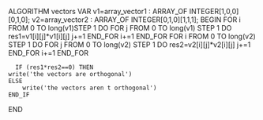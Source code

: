 ALGORITHM vectors
VAR
    v1=array_vector1 : ARRAY_OF INTEGER[1,0,0][0,1,0];
    v2=array_vector2 : ARRAY_OF INTEGER[0,1,0][1,1,1];
BEGIN
   FOR i FROM 0 TO long(v1)STEP 1  DO
    FOR j FROM 0 TO long(v1) STEP 1 DO
        res1=v1[i][j]*v1[i][j]
        j+=1
   END_FOR
     i+=1
    END_FOR
   FOR i FROM 0 TO long(v2) STEP 1  DO
   FOR j FROM 0 TO long(v2) STEP 1  DO
     res2=v2[i][j]*v2[i][j]
        j+=1
   END_FOR
   i+=1
   END_FOR

      IF (res1*res2==0) THEN
    write('the vectors are orthogonal')
    ELSE
        write('the vectors aren t orthogonal')
    END_IF
   
END